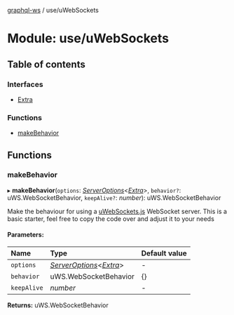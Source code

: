 [graphql-ws](../README.md) / use/uWebSockets

# Module: use/uWebSockets

## Table of contents

### Interfaces

- [Extra](../interfaces/use_uwebsockets.extra.md)

### Functions

- [makeBehavior](use_uwebsockets.md#makebehavior)

## Functions

### makeBehavior

▸ **makeBehavior**(`options`: [*ServerOptions*](../interfaces/server.serveroptions.md)<[*Extra*](../interfaces/use_uwebsockets.extra.md)\>, `behavior?`: uWS.WebSocketBehavior, `keepAlive?`: *number*): uWS.WebSocketBehavior

Make the behaviour for using a [uWebSockets.js](https://github.com/uNetworking/uWebSockets.js) WebSocket server.
This is a basic starter, feel free to copy the code over and adjust it to your needs

#### Parameters:

| Name | Type | Default value |
| :------ | :------ | :------ |
| `options` | [*ServerOptions*](../interfaces/server.serveroptions.md)<[*Extra*](../interfaces/use_uwebsockets.extra.md)\> | - |
| `behavior` | uWS.WebSocketBehavior | {} |
| `keepAlive` | *number* | - |

**Returns:** uWS.WebSocketBehavior
